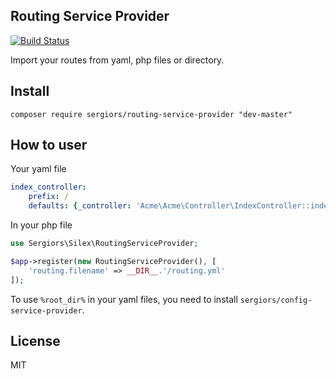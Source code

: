 Routing Service Provider
------------------------
[![Build Status](https://travis-ci.org/sergiors/routing-service-provider.svg?branch=master)](https://travis-ci.org/inbep/routing-service-provider)

Import your routes from yaml, php files or directory.

Install
-------
```
composer require sergiors/routing-service-provider "dev-master"
```

How to user
-----------

Your yaml file
```yaml
index_controller:
    prefix: /
    defaults: {_controller: 'Acme\Acme\Controller\IndexController::indexAction'}
```

In your php file
```php
use Sergiors\Silex\RoutingServiceProvider;

$app->register(new RoutingServiceProvider(), [
    'routing.filename' => __DIR__.'/routing.yml'
]);
```

To use `%root_dir%` in your yaml files, you need to install `sergiors/config-service-provider`.

License
-------
MIT
